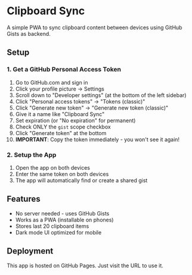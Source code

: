 # Clipboard Sync

A simple PWA to sync clipboard content between devices using GitHub Gists as backend.

## Setup

### 1. Get a GitHub Personal Access Token

1. Go to GitHub.com and sign in
2. Click your profile picture → Settings
3. Scroll down to "Developer settings" (at the bottom of the left sidebar)
4. Click "Personal access tokens" → "Tokens (classic)"
5. Click "Generate new token" → "Generate new token (classic)"
6. Give it a name like "Clipboard Sync"
7. Set expiration (or "No expiration" for permanent)
8. Check ONLY the `gist` scope checkbox
9. Click "Generate token" at the bottom
10. **IMPORTANT**: Copy the token immediately - you won't see it again!

### 2. Setup the App

1. Open the app on both devices
2. Enter the same token on both devices
3. The app will automatically find or create a shared gist

## Features

- No server needed - uses GitHub Gists
- Works as a PWA (installable on phones)
- Stores last 20 clipboard items
- Dark mode UI optimized for mobile

## Deployment

This app is hosted on GitHub Pages. Just visit the URL to use it.